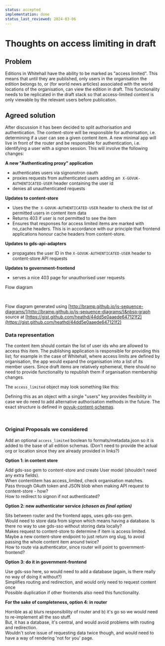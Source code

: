 ```yaml
---
status: accepted
implementation: done
status_last_reviewed: 2024-03-06
---
```


# Thoughts on access limiting in draft

## Problem

Editions in Whitehall have the ability to be marked as "access limited". This means that until they are published, only users in the organisation the edition belongs to, or (for world news articles) associated with the world locations of the organisation, can view the edition in draft. This functionality needs to be replicated in the draft stack so that access-limited content is only viewable by the relevant users before publication.

## Agreed solution

After discussion it has been decided to split authorisation and authentication. The content-store will be responsible for authorisation, i.e. determining if a user can see a given content item. A new minimal app will live in front of the router and be responsible for authentication, i.e. identifying a user with a signon session. This will involve the following changes:

**A new "Authenticating proxy" application**

- authenticates users via signonotron oauth
- proxies requests from authenticated users adding an&nbsp;&nbsp;`X-GOVUK-AUTHENTICATED-USER` header containing the user id
- denies all unauthenticated requests

**Updates to content-store**

- Uses the the &nbsp;`X-GOVUK-AUTHENTICATED-USER`&nbsp;header to check the list of permitted users in content item data
- Returns 403 if user is not permitted to see the item
- Ensures that responses for access limited items are marked with no\_cache headers. This is in accordance with our principle that frontend applications honour cache headers from content-store.

**Updates to gds-api-adapters**

- propagates&nbsp;the user ID in the&nbsp;`X-GOVUK-AUTHENTICATED-USER`&nbsp;header to content-store API requests

**Updates to government-frontend**

- serves a nice 403 page for unauthorised user requests

Flow diagram

&nbsp;

Flow diagram generated using [http://bramp.github.io/js-sequence-diagrams/](http://bramp.github.io/js-sequence-diagrams/)&nbsp;graph source at&nbsp;[https://gist.github.com/heathd/44dd5e0aaede647121f2](https://gist.github.com/heathd/44dd5e0aaede647121f2)

### Data representation

The content item should contain the list of user ids who are allowed to access this item. The publishing application is responsible for providing this list; for example in the case of Whitehall, where access limits are defined by organisation, the app would expand the organisation into a list of its member users. Since draft items are relatively ephemeral, there should no need to provide functionality to republish them if organisation membership changes.

The `access_limited`&nbsp;object may look something like this:

Defining this as an object with a single "users" key provides flexibility in case we do need to add alternative authorisation methods in the future. The exact structure is defined in [govuk-content-schemas](https://github.com/alphagov/govuk-content-schemas/blob/master/formats/metadata.json#L64).

&nbsp;

### **Original Proposals we considered**

Add an optional&nbsp;`access_limited`&nbsp;boolean to formats/metadata.json so it is added to the base of all edition schemas. (Don't need to provide the actual org or location since they are already provided in links?)

**Option 1: in content store**

Add gds-sso gem to content-store and create User model (shouldn't need any extra fields).  
When contentitem has access\_limited, check organisation matches.  
Pass through OAuth token and JSON blob when making API request to content-store - how?  
How to redirect to signon if not authenticated?&nbsp;

**Option 2: new authenticator service _(chosen as final option)_**

Sits between router and the frontend apps, uses gds-sso gem.  
Would need to store data from signon which means having a database. Is there no way to use gds-sso without storing data locally?  
Makes request to content-store to determine if item is access limited. Maybe a new content-store endpoint to just return org slug, to avoid passing the whole content item around twice?  
How to route via authenticator, since router will point to government-frontend?

**Option 3: do it in government-frontend**

Use gds-sso here, so would need to add a database&nbsp;(again, is there really no way of doing it without?)  
Simplifies routing and redirection, and would only need to request content once  
Possible duplication if other frontends also need this functionality.

**For the sake of completeness, option 4: in router**

Horrible as a) blurs responsibility of router and b) it's go so we would need to re-implement all the sso stuff.&nbsp;  
But, it has a database, it's central, and would avoid problems with routing and redirection.&nbsp;  
Wouldn't solve issue of requesting data twice though, and would need to have a way of rendering 'not for you' page.&nbsp;

&nbsp;

&nbsp;

&nbsp;

